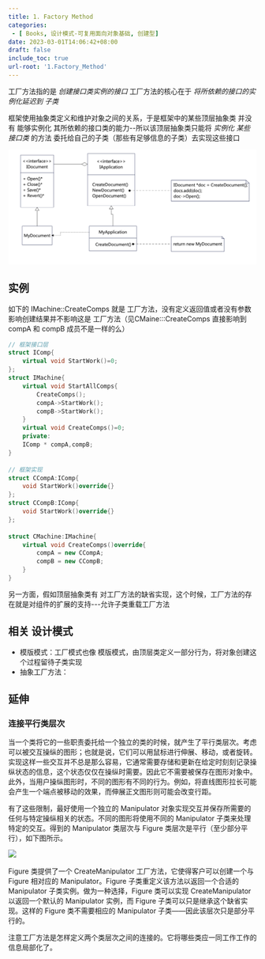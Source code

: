 ```yaml
---
title: 1. Factory Method
categories:
 - [ Books, 设计模式-可复用面向对象基础, 创建型]
date: 2023-03-01T14:06:42+08:00
draft: false
include_toc: true
url-root: '1.Factory_Method'
---
```


 工厂方法指的是 *创建接口类实例的接口*
 工厂方法的核心在于 *将所依赖的接口的实例化延迟到 子类*
 
 框架使用抽象类定义和维护对象之间的关系，于是框架中的某些顶层抽象类 并没有 能够实例化 其所依赖的接口类的能力--所以该顶层抽象类只能将 *实例化 某些接口类* 的方法 委托给自己的子类（那些有足够信息的子类）去实现这些接口

![](./1.Factory_Method/1-1_FM.CD.png)
## 实例
如下的 IMachine::CreateComps 就是 工厂方法，没有定义返回值或者没有参数影响创建结果并不影响这是 工厂方法（见CMaine:::CreateComps 直接影响到 compA 和 compB 成员不是一样的么）
```cpp
// 框架接口层
struct IComp{
    virtual void StartWork()=0;
};
struct IMachine{
    virtual void StartAllComps{
        CreateComps();
        compA->StartWork();
        compB->StartWork();
    }
    virtual void CreateComps()=0;
    private:
    IComp * compA,compB;
}

// 框架实现
struct CCompA:IComp{
    void StartWork()override{}
};
struct CCompB:IComp{
    void StartWork()override{}
};

struct CMachine:IMachine{
    virtual void CreateComps()override{
        compA = new CCompA;
        compB = new CCompB;
    }  
}
```
 另一方面，假如顶层抽象类有 对工厂方法的缺省实现，这个时候，工厂方法的存在就是对组件的扩展的支持---允许子类重载工厂方法

## 相关 设计模式

* 模版模式：工厂模式也像 模版模式，由顶层类定义一部分行为，将对象创建这个过程留待子类实现
* 抽象工厂方法：

## 延伸
### 连接平行类层次

当一个类将它的一些职责委托给一个独立的类的时候，就产生了平行类层次。考虑可以被交互操纵的图形；也就是说，它们可以用鼠标进行伸展、移动，或者旋转。实现这样一些交互并不总是那么容易，它通常需要存储和更新在给定时刻刻记录操纵状态的信息，这个状态仅仅在操纵时需要。因此它不需要被保存在图形对象中。此外，当用户操纵图形时，不同的图形有不同的行为。例如，将直线图形拉长可能会产生一个端点被移动的效果，而伸展正文图形则可能会改变行距。

有了这些限制，最好使用一个独立的 Manipulator 对象实现交互并保存所需要的任何与特定操纵相关的状态。不同的图形将使用不同的 Manipulator 子类来处理特定的交互。得到的 Manipulator 类层次与 Figure 类层次是平行（至少部分平行），如下图所示。

![](1-1_FM.ECL.png)

Figure 类提供了一个 CreateManipulator 工厂方法，它使得客户可以创建一个与 Figure 相对应的 Manipulator。Figure 子类重定义该方法以返回一个合适的 Manipulator 子类实例。做为一种选择，Figure 类可以实现 CreateManipulator 以返回一个默认的 Manipulator 实例，而 Figure 子类可以只是继承这个缺省实现。这样的 Figure 类不需要相应的 Manipulator 子类——因此该层次只是部分平行的。

注意工厂方法是怎样定义两个类层次之间的连接的。它将哪些类应一同工作工作的信息局部化了。